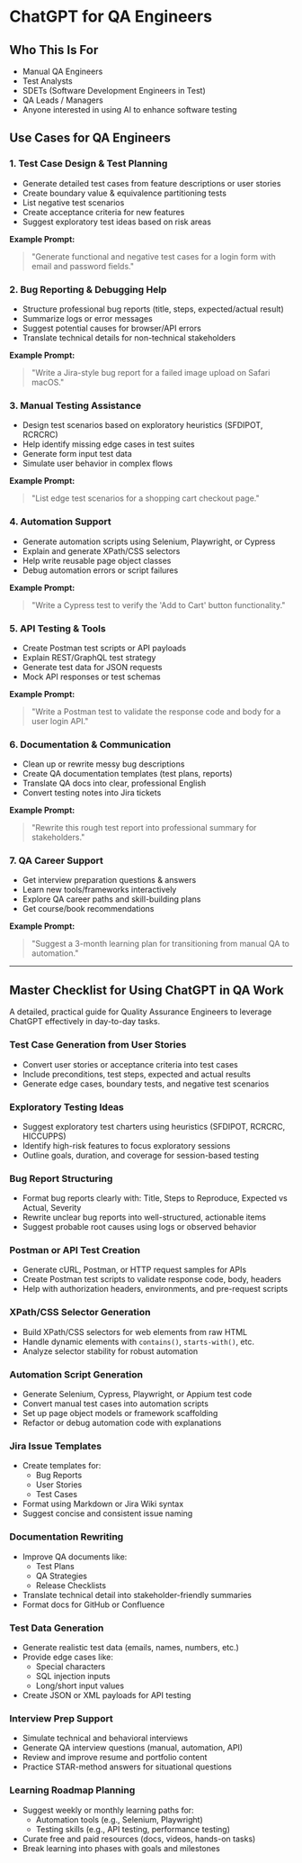 # ChatGPT for QA Engineers

## Who This Is For

- Manual QA Engineers
- Test Analysts
- SDETs (Software Development Engineers in Test)
- QA Leads / Managers
- Anyone interested in using AI to enhance software testing


## Use Cases for QA Engineers

### 1. Test Case Design & Test Planning
-  Generate detailed test cases from feature descriptions or user stories
-  Create boundary value & equivalence partitioning tests
-  List negative test scenarios
-  Create acceptance criteria for new features
-  Suggest exploratory test ideas based on risk areas

**Example Prompt:**
> "Generate functional and negative test cases for a login form with email and password fields."


### 2. Bug Reporting & Debugging Help
-  Structure professional bug reports (title, steps, expected/actual result)
-  Summarize logs or error messages
-  Suggest potential causes for browser/API errors
-  Translate technical details for non-technical stakeholders

**Example Prompt:**
> "Write a Jira-style bug report for a failed image upload on Safari macOS."


### 3. Manual Testing Assistance
-  Design test scenarios based on exploratory heuristics (SFDIPOT, RCRCRC)
-  Help identify missing edge cases in test suites
-  Generate form input test data
-  Simulate user behavior in complex flows

**Example Prompt:**
> "List edge test scenarios for a shopping cart checkout page."


### 4. Automation Support
-  Generate automation scripts using Selenium, Playwright, or Cypress
-  Explain and generate XPath/CSS selectors
-  Help write reusable page object classes
-  Debug automation errors or script failures

**Example Prompt:**
> "Write a Cypress test to verify the 'Add to Cart' button functionality."


### 5. API Testing & Tools
-  Create Postman test scripts or API payloads
-  Explain REST/GraphQL test strategy
-  Generate test data for JSON requests
-  Mock API responses or test schemas

**Example Prompt:**
> "Write a Postman test to validate the response code and body for a user login API."


### 6. Documentation & Communication
-  Clean up or rewrite messy bug descriptions
-  Create QA documentation templates (test plans, reports)
-  Translate QA docs into clear, professional English
-  Convert testing notes into Jira tickets

**Example Prompt:**
> "Rewrite this rough test report into professional summary for stakeholders."


### 7. QA Career Support
-  Get interview preparation questions & answers
-  Learn new tools/frameworks interactively
-  Explore QA career paths and skill-building plans
-  Get course/book recommendations

**Example Prompt:**
> "Suggest a 3-month learning plan for transitioning from manual QA to automation."

---

## Master Checklist for Using ChatGPT in QA Work

A detailed, practical guide for Quality Assurance Engineers to leverage ChatGPT effectively in day-to-day tasks.

### Test Case Generation from User Stories

- Convert user stories or acceptance criteria into test cases
- Include preconditions, test steps, expected and actual results
- Generate edge cases, boundary tests, and negative test scenarios

### Exploratory Testing Ideas

- Suggest exploratory test charters using heuristics (SFDIPOT, RCRCRC, HICCUPPS)
- Identify high-risk features to focus exploratory sessions
- Outline goals, duration, and coverage for session-based testing

### Bug Report Structuring

- Format bug reports clearly with: Title, Steps to Reproduce, Expected vs Actual, Severity
- Rewrite unclear bug reports into well-structured, actionable items
- Suggest probable root causes using logs or observed behavior

### Postman or API Test Creation

- Generate cURL, Postman, or HTTP request samples for APIs
- Create Postman test scripts to validate response code, body, headers
- Help with authorization headers, environments, and pre-request scripts

### XPath/CSS Selector Generation

- Build XPath/CSS selectors for web elements from raw HTML
- Handle dynamic elements with `contains()`, `starts-with()`, etc.
- Analyze selector stability for robust automation

### Automation Script Generation

- Generate Selenium, Cypress, Playwright, or Appium test code
- Convert manual test cases into automation scripts
- Set up page object models or framework scaffolding
- Refactor or debug automation code with explanations

### Jira Issue Templates

- Create templates for:
  - Bug Reports
  - User Stories
  - Test Cases
- Format using Markdown or Jira Wiki syntax
- Suggest concise and consistent issue naming

### Documentation Rewriting

- Improve QA documents like:
  - Test Plans
  - QA Strategies
  - Release Checklists
- Translate technical detail into stakeholder-friendly summaries
- Format docs for GitHub or Confluence

### Test Data Generation

- Generate realistic test data (emails, names, numbers, etc.)
- Provide edge cases like:
  - Special characters
  - SQL injection inputs
  - Long/short input values
- Create JSON or XML payloads for API testing

### Interview Prep Support

- Simulate technical and behavioral interviews
- Generate QA interview questions (manual, automation, API)
- Review and improve resume and portfolio content
- Practice STAR-method answers for situational questions

### Learning Roadmap Planning

- Suggest weekly or monthly learning paths for:
  - Automation tools (e.g., Selenium, Playwright)
  - Testing skills (e.g., API testing, performance testing)
- Curate free and paid resources (docs, videos, hands-on tasks)
- Break learning into phases with goals and milestones





